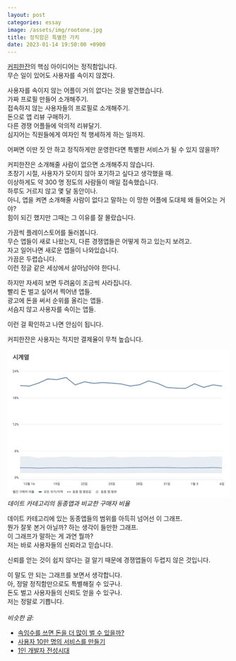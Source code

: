 ```yaml
---
layout: post
categories: essay
image: /assets/img/rootone.jpg
title: 정직함은 특별한 가치
date: 2023-01-14 19:50:00 +0900
---
```


[커피한잔](https://withcoffee.app/)의 핵심 아이디어는 정직함입니다.  
무슨 일이 있어도 사용자를 속이지 않겠다.

사용자를 속이지 않는 어플이 거의 없다는 것을 발견했습니다.    
가짜 프로필 만들어 소개해주기.  
접속하지 않는 사용자들의 프로필로 소개해주기.  
돈으로 앱 리뷰 구매하기.  
다른 경쟁 어플들에 악의적 리뷰달기.  
심지어는 직원들에게 여자인 척 행세하게 하는 일까지.

어쩌면 이딴 짓 안 하고 정직하게만 운영한다면 특별한 서비스가 될 수 있지 않을까?

커피한잔은 소개해줄 사람이 없으면 소개해주지 않습니다.  
초창기 시절, 사용자가 모이지 않아 포기하고 싶다고 생각했을 때.  
이상하게도 약 300 명 정도의 사람들이 매일 접속했습니다.  
하루도 거르지 않고 몇 달 동안이나.  
아니, 앱을 켜면 소개해줄 사람이 없다고 말하는 이 망한 어플에 도대체 왜 들어오는 거야?  
힘이 되긴 했지만 그때는 그 이유를 잘 몰랐습니다.

가끔씩 플레이스토어를 둘러봅니다.  
무슨 앱들이 새로 나왔는지, 다른 경쟁앱들은 어떻게 하고 있는지 보려고.  
자고 일어나면 새로운 앱들이 나와있습니다.  
가끔은 두렵습니다.  
이런 정글 같은 세상에서 살아남아야 한다니.

하지만 자세히 보면 두려움이 조금씩 사라집니다.  
빨리 돈 벌고 싶어서 찍어낸 앱들.  
광고에 돈을 써서 순위를 올리는 앱들.  
서슴지 않고 사용자를 속이는 앱들.

이런 걸 확인하고 나면 안심이 됩니다.

커피한잔은 사용자는 적지만 결제율이 무척 높습니다.  

![구매 비율](/assets/img/purchase-rate.png)  
*데이트 카테고리의 동종앱과 비교한 구매자 비율*

데이트 카테고리에 있는 동종앱들의 범위를 아득히 넘어선 이 그래프.  
뭔가 잘못 본거 아닐까? 하는 생각이 들만한 그래프.  
이 그래프가 말하는 게 과연 뭘까?  
저는 바로 사용자들의 신뢰라고 믿습니다.  

신뢰를 얻는 것이 쉽지 않다는 걸 알기 때문에 경쟁앱들이 두렵지 않은 것입니다.

이 말도 안 되는 그래프를 보면서 생각합니다.  
아, 정말 정직함만으로도 특별해질 수 있구나.  
돈도 벌고 사용자들의 신뢰도 얻을 수 있구나.  
저는 정말로 기쁩니다.
<br>
<br>
*비슷한 글:*
* [속임수를 쓰면 돈을 더 많이 벌 수 있을까?](https://brunch.co.kr/@buildingking/100)
* [사용자 10만 명의 서비스를 만들기](https://brunch.co.kr/@buildingking/117)
* [1인 개발자 전성시대](/essay/2022/09/14/successful-developer.html)
